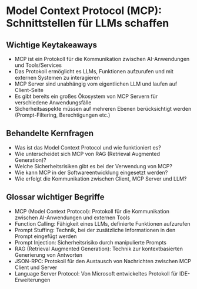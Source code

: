 # Model Context Protocol (MCP): Schnittstellen für LLMs schaffen

## Wichtige Keytakeaways

- MCP ist ein Protokoll für die Kommunikation zwischen AI-Anwendungen und Tools/Services
- Das Protokoll ermöglicht es LLMs, Funktionen aufzurufen und mit externen Systemen zu interagieren
- MCP Server sind unabhängig vom eigentlichen LLM und laufen auf Client-Seite
- Es gibt bereits ein großes Ökosystem von MCP Servern für verschiedene Anwendungsfälle
- Sicherheitsaspekte müssen auf mehreren Ebenen berücksichtigt werden (Prompt-Filtering, Berechtigungen etc.)

## Behandelte Kernfragen

- Was ist das Model Context Protocol und wie funktioniert es?
- Wie unterscheidet sich MCP von RAG (Retrieval Augmented Generation)?
- Welche Sicherheitsrisiken gibt es bei der Verwendung von MCP?
- Wie kann MCP in der Softwareentwicklung eingesetzt werden?
- Wie erfolgt die Kommunikation zwischen Client, MCP Server und LLM?

## Glossar wichtiger Begriffe

- MCP (Model Context Protocol): Protokoll für die Kommunikation zwischen AI-Anwendungen und externen Tools
- Function Calling: Fähigkeit eines LLMs, definierte Funktionen aufzurufen
- Prompt Stuffing: Technik, bei der zusätzliche Informationen in den Prompt eingefügt werden
- Prompt Injection: Sicherheitsrisiko durch manipulierte Prompts
- RAG (Retrieval Augmented Generation): Technik zur kontextbasierten Generierung von Antworten
- JSON-RPC: Protokoll für den Austausch von Nachrichten zwischen MCP Client und Server
- Language Server Protocol: Von Microsoft entwickeltes Protokoll für IDE-Erweiterungen